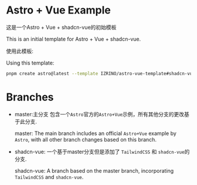 # Astro + Vue Example
这是一个Astro + Vue + shadcn-vue的初始模板

This is an initial template for Astro + Vue + shadcn-vue.

使用此模板:

Using this template:
```sh
pnpm create astro@latest --template IZRINO/astro-vue-template#shadcn-vue
```

# Branches
- master:主分支 包含一个`Astro`官方的`Astro+Vue`示例，所有其他分支的更改基于此分支.
    
    master: The main branch includes an official `Astro+Vue` example by `Astro`, with all other branch changes based on this branch.

- shadcn-vue: 一个基于master分支但是添加了 `TailwindCSS` 和 `shadcn-vue`的分支.
    
    shadcn-vue: A branch based on the master branch, incorporating `TailwindCSS` and `shadcn-vue`.